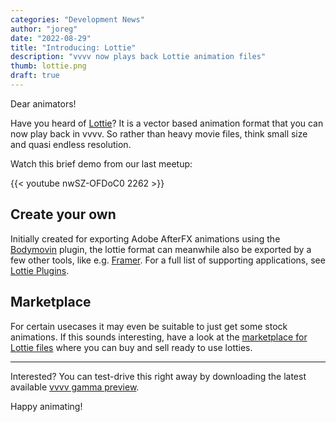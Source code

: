 ```yaml
---
categories: "Development News"
author: "joreg"
date: "2022-08-29"
title: "Introducing: Lottie"
description: "vvvv now plays back Lottie animation files"
thumb: lottie.png
draft: true
---
```


Dear animators!

Have you heard of [Lottie](https://lottiefiles.com/what-is-lottie)? It is a vector based animation format that you can now play back in vvvv. So rather than heavy movie files, think small size and quasi endless resolution. 

Watch this brief demo from our last meetup:

{{< youtube nwSZ-OFDoC0 2262 >}}

## Create your own

Initially created for exporting Adobe AfterFX animations using the [Bodymovin](https://aescripts.com/bodymovin/) plugin, the lottie format can meanwhile also be exported by a few other tools, like e.g. [Framer](https://www.framer.com/plugins/lottie/). For a full list of supporting applications, see [Lottie Plugins](https://github.com/LottieFiles/awesome-lottie#plugins).

## Marketplace 

For certain usecases it may even be suitable to just get some stock animations. If this sounds interesting, have a look at the  [marketplace for Lottie files](https://lottiefiles.com/marketplace) where you can buy and sell ready to use lotties. 

--- 
Interested? You can test-drive this right away by downloading the latest available [vvvv gamma preview](https://visualprogramming.net/#Download).

Happy animating!
